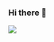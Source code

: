 ### Hi there 👋

<!-- <img src="https://komarev.com/ghpvc/?username=kawano-020"> -->
<img src="https://github-readme-stats.vercel.app/api/top-langs/?username=kawano-020&layout=compact&count_private=true&show_icons=true&show_icons=true">

<!-- - 🔭 I’m currently working on ...
- 🌱 I’m currently learning ...
- 👯 I’m looking to collaborate on ...
- 🤔 I’m looking for help with ...
- 💬 Ask me about ...
- 📫 How to reach me: ...
- 😄 Pronouns: ...
- ⚡ Fun fact: ... -->
